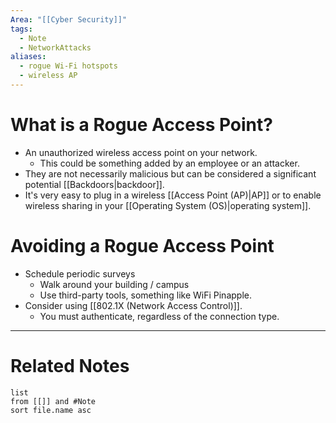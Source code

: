```yaml
---
Area: "[[Cyber Security]]"
tags:
  - Note
  - NetworkAttacks
aliases:
  - rogue Wi-Fi hotspots
  - wireless AP
---
```

# What is a Rogue Access Point?
- An unauthorized wireless access point on your network.
	- This could be something added by an employee or an attacker.
- They are not necessarily malicious but can be considered a significant potential [[Backdoors|backdoor]].
- It's very easy to plug in a wireless [[Access Point (AP)|AP]] or to enable wireless sharing in your [[Operating System (OS)|operating system]].

# Avoiding a Rogue Access Point
- Schedule periodic surveys
	- Walk around your building / campus
	- Use third-party tools, something like WiFi Pinapple.
- Consider using [[802.1X (Network Access Control)]].
	- You must authenticate, regardless of the connection type.

---
# Related Notes
```dataview
list
from [[]] and #Note 
sort file.name asc
```
